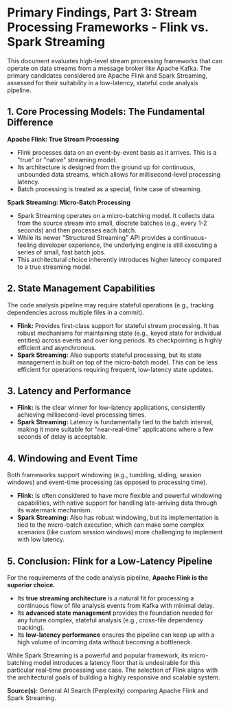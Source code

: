 # Primary Findings, Part 3: Stream Processing Frameworks - Flink vs. Spark Streaming

This document evaluates high-level stream processing frameworks that can operate on data streams from a message broker like Apache Kafka. The primary candidates considered are Apache Flink and Spark Streaming, assessed for their suitability in a low-latency, stateful code analysis pipeline.

## 1. Core Processing Models: The Fundamental Difference

**Apache Flink: True Stream Processing**
*   Flink processes data on an event-by-event basis as it arrives. This is a "true" or "native" streaming model.
*   Its architecture is designed from the ground up for continuous, unbounded data streams, which allows for millisecond-level processing latency.
*   Batch processing is treated as a special, finite case of streaming.

**Spark Streaming: Micro-Batch Processing**
*   Spark Streaming operates on a micro-batching model. It collects data from the source stream into small, discrete batches (e.g., every 1-2 seconds) and then processes each batch.
*   While its newer "Structured Streaming" API provides a continuous-feeling developer experience, the underlying engine is still executing a series of small, fast batch jobs.
*   This architectural choice inherently introduces higher latency compared to a true streaming model.

## 2. State Management Capabilities

The code analysis pipeline may require stateful operations (e.g., tracking dependencies across multiple files in a commit).

*   **Flink:** Provides first-class support for stateful stream processing. It has robust mechanisms for maintaining state (e.g., keyed state for individual entities) across events and over long periods. Its checkpointing is highly efficient and asynchronous.
*   **Spark Streaming:** Also supports stateful processing, but its state management is built on top of the micro-batch model. This can be less efficient for operations requiring frequent, low-latency state updates.

## 3. Latency and Performance

*   **Flink:** Is the clear winner for low-latency applications, consistently achieving millisecond-level processing times.
*   **Spark Streaming:** Latency is fundamentally tied to the batch interval, making it more suitable for "near-real-time" applications where a few seconds of delay is acceptable.

## 4. Windowing and Event Time

Both frameworks support windowing (e.g., tumbling, sliding, session windows) and event-time processing (as opposed to processing time).

*   **Flink:** Is often considered to have more flexible and powerful windowing capabilities, with native support for handling late-arriving data through its watermark mechanism.
*   **Spark Streaming:** Also has robust windowing, but its implementation is tied to the micro-batch execution, which can make some complex scenarios (like custom session windows) more challenging to implement with low latency.

## 5. Conclusion: Flink for a Low-Latency Pipeline

For the requirements of the code analysis pipeline, **Apache Flink is the superior choice.**

*   Its **true streaming architecture** is a natural fit for processing a continuous flow of file analysis events from Kafka with minimal delay.
*   Its **advanced state management** provides the foundation needed for any future complex, stateful analysis (e.g., cross-file dependency tracking).
*   Its **low-latency performance** ensures the pipeline can keep up with a high volume of incoming data without becoming a bottleneck.

While Spark Streaming is a powerful and popular framework, its micro-batching model introduces a latency floor that is undesirable for this particular real-time processing use case. The selection of Flink aligns with the architectural goals of building a highly responsive and scalable system.

**Source(s):** General AI Search (Perplexity) comparing Apache Flink and Spark Streaming.